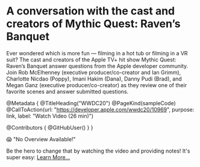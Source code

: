# A conversation with the cast and creators of Mythic Quest: Raven’s Banquet

Ever wondered which is more fun — filming in a hot tub or filming in a VR suit?
The cast and creators of the Apple TV+ hit show Mythic Quest: Raven’s Banquet answer questions from the Apple developer community. Join Rob McElhenney (executive producer/co-creator and Ian Grimm), Charlotte Nicdao (Poppy), Imani Hakim (Dana), Danny Pudi (Brad), and Megan Ganz (executive producer/co-creator) as they review one of their favorite scenes and answer submitted questions.

@Metadata {
   @TitleHeading("WWDC20")
   @PageKind(sampleCode)
   @CallToAction(url: "https://developer.apple.com/wwdc20/10969", purpose: link, label: "Watch Video (26 min)")

   @Contributors {
      @GitHubUser(<replace this with your GitHub handle>)
   }
}

😱 "No Overview Available!"

Be the hero to change that by watching the video and providing notes! It's super easy:
 [Learn More…](https://wwdcnotes.com/documentation/wwdcnotes/contributing)
